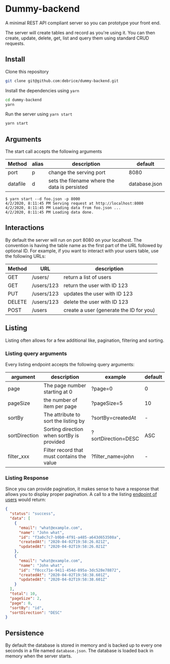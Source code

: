 # Dummy-backend

A minimal REST API compliant server so you can prototype your front end.

The server will create tables and record as you're using it. You can
then create, update, delete, get, list and query them using standard
CRUD requests.

## Install

Clone this repository

```sh
git clone git@github.com:debrice/dummy-backend.git
```

Install the dependencies using `yarn`

```sh
cd dummy-backend
yarn
```

Run the server using `yarn start`

```sh
yarn start
```

## Arguments

The start call accepts the following arguments

| Method   | alias | description                                   | default       |
| -------- | ----- | --------------------------------------------- | ------------- |
| port     | p     | change the serving port                       | 8080          |
| datafile | d     | sets the filename where the data is persisted | database.json |

```
$ yarn start --d foo.json -p 8000
4/2/2020, 8:11:45 PM Serving request at http://localhost:8000
4/2/2020, 8:11:45 PM Loading data from foo.json ...
4/2/2020, 8:11:45 PM Loading data done.
```

## Interactions

By default the server will run on port 8080 on your localhost. The convention is having the table name as the first part of the URL followed by optional ID. For example, if you want to interact with
your users table, use the following URLs:

| Method | URL        | description                             |
| ------ | ---------- | --------------------------------------- |
| GET    | /users/    | return a list of users                  |
| GET    | /users/123 | return the user with ID 123             |
| PUT    | /users/123 | updates the user with ID 123            |
| DELETE | /users/123 | delete the user with ID 123             |
| POST   | /users     | create a user (generate the ID for you) |

## Listing

Listing often allows for a few additional like, pagination, filtering and sorting.

### Listing query arguments

Every listing endpoint accepts the following query arguments:

| argument      | description                                | example             | default |
| ------------- | ------------------------------------------ | ------------------- | ------- |
| page          | The page number starting at 0              | ?page=0             | 0       |
| pageSize      | the number of item per page                | ?pageSize=5         | 10      |
| sortBy        | The attribute to sort the listing by       | ?sortBy=createdAt   | -       |
| sortDirection | Sorting direction when sortBy is provided  | ?sortDirection=DESC | ASC     |
| filter_xxx    | Filter record that must contains the value | ?filter_name=john   | -       |

### Listing Response

Since you can provide pagination, it makes sense to have a response that allows you to display proper pagination. A call
to a the listing [endpoint of users](http://localhost:8080/users/?pageSize=2&sortBy=id&sortDirection=DESC) would return:

```json
{
  "status": "success",
  "data": [
    {
      "email": "what@example.com",
      "name": "John what",
      "id": "f3a0c7c7-b9b0-4f91-a485-a643d653508a",
      "createdAt": "2020-04-02T19:58:26.021Z",
      "updatedAt": "2020-04-02T19:58:26.021Z"
    },
    {
      "email": "what@example.com",
      "name": "John what",
      "id": "f0ccc71e-9411-454d-895a-3dc528e78872",
      "createdAt": "2020-04-02T19:58:38.601Z",
      "updatedAt": "2020-04-02T19:58:38.601Z"
    }
  ],
  "total": 10,
  "pageSize": 2,
  "page": 0,
  "sortBy": "id",
  "sortDirection": "DESC"
}
```

## Persistence

By default the database is stored in memory and is backed up to every
one seconds in a file named `database.json`. The database is loaded back in memory when the server starts.
